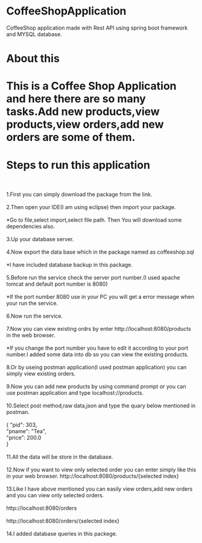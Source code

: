 # CoffeeShopApplication
CoffeeShop application made with Rest API using spring boot framework and MYSQL database.

<h1>About this<h1>
 <p>This is a Coffee Shop Application and here there are so many tasks.Add new products,view products,view orders,add new orders are some of them.</p>
<h1>Steps to run this application</h1>
<br><br>
1.First you can simply download the package from the link.<br><br>
2.Then open your IDE(I am using eclipse) then import your package.<br><br>
<nbsp><nbsp><nbsp><nbsp><nbsp><nbsp>*Go to file,select import,select file path. Then You will download some dependencies also.<br><br>
3.Up your database server.<br><br>
4.Now export the data base which in the package named as coffeeshop.sql<br><br>
<nbsp><nbsp><nbsp><nbsp><nbsp><nbsp>*I have included database backup in this package.<br><br>
5.Before run the service check the server port number.(I used apache tomcat and default port number is 8080)<br><br>
<nbsp><nbsp><nbsp><nbsp><nbsp><nbsp>*If the port number 8080 use in your PC you will get a error message when your run the service.<br><br>
6.Now run the service.<br><br>
7.Now you can view existing ordrs by enter http://localhost:8080/products in the web browser.<br><br>
<nbsp><nbsp><nbsp><nbsp><nbsp><nbsp>*If you change the port number you have to edit it according to your port number.I added some data into db so you can view the existing products.<br><br>
8.Or by useing postman application(I used postman application) you can simply view existing orders.<br><br>
9.Now you can add new products by using command prompt or you can use postman application and type localhost://products.<br><br>
10.Select post method,raw data,json and type the quary below mentioned in postman.<br><br>
 {      "pid": 303,<br>
        "pname": "Tea",<br>
        "price": 200.0<br>
    } <br><br>
11.All the data will be store in the database.<br><br>
12.Now if you want to view only selected order you can enter simply like this in your web browser.
http://localhost:8080/products/{selected index}<br><br>
13.Like I have above mentioned you can easily view orders,add new orders and you can view only selected orders.<br><br>
http://localhost:8080/orders<br><br>
http://localhost:8080/orders/{selected index}<br><br>
14.I added database queries in this packege.

